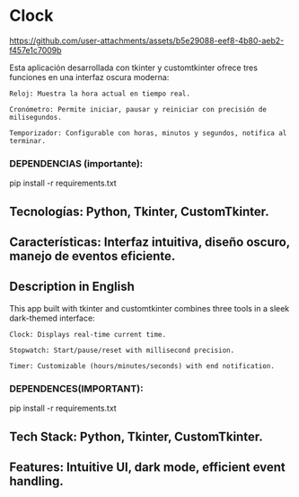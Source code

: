# Clock



https://github.com/user-attachments/assets/b5e29088-eef8-4b80-aeb2-f457e1c7009b




Esta aplicación desarrollada con tkinter y customtkinter ofrece tres funciones en una interfaz oscura moderna:

    Reloj: Muestra la hora actual en tiempo real.

    Cronómetro: Permite iniciar, pausar y reiniciar con precisión de milisegundos.

    Temporizador: Configurable con horas, minutos y segundos, notifica al terminar.


### DEPENDENCIAS (importante): 

pip install -r requirements.txt 

## Tecnologías: Python, Tkinter, CustomTkinter.
## Características: Interfaz intuitiva, diseño oscuro, manejo de eventos eficiente.

## Description in English

This app built with tkinter and customtkinter combines three tools in a sleek dark-themed interface:

    Clock: Displays real-time current time.

    Stopwatch: Start/pause/reset with millisecond precision.

    Timer: Customizable (hours/minutes/seconds) with end notification.

### DEPENDENCES(IMPORTANT):

pip install -r requirements.txt 

## Tech Stack: Python, Tkinter, CustomTkinter.
## Features: Intuitive UI, dark mode, efficient event handling.
